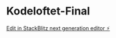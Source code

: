 # Kodeloftet-Final

[Edit in StackBlitz next generation editor ⚡️](https://stackblitz.com/~/github.com/NatanielQA/Kodeloftet-Final)